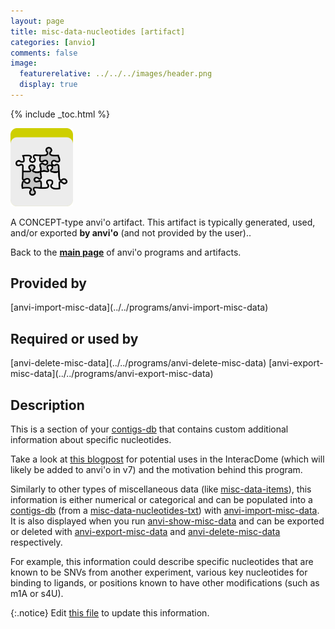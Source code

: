 ```yaml
---
layout: page
title: misc-data-nucleotides [artifact]
categories: [anvio]
comments: false
image:
  featurerelative: ../../../images/header.png
  display: true
---
```



{% include _toc.html %}


<img src="../../images/icons/CONCEPT.png" alt="CONCEPT" style="width:100px; border:none" />

A CONCEPT-type anvi'o artifact. This artifact is typically generated, used, and/or exported **by anvi'o** (and not provided by the user)..

Back to the **[main page](../../)** of anvi'o programs and artifacts.

## Provided by


<p style="text-align: left" markdown="1"><span class="artifact-p">[anvi-import-misc-data](../../programs/anvi-import-misc-data)</span></p>


## Required or used by


<p style="text-align: left" markdown="1"><span class="artifact-r">[anvi-delete-misc-data](../../programs/anvi-delete-misc-data)</span> <span class="artifact-r">[anvi-export-misc-data](../../programs/anvi-export-misc-data)</span></p>


## Description

This is a section of your <span class="artifact-n">[contigs-db](/help/7/artifacts/contigs-db)</span> that contains custom additional information about specific nucleotides. 

Take a look at [this blogpost](http://merenlab.org/2020/07/22/interacdome/#6-storing-the-per-residue-binding-frequencies-into-the-contigs-database) for potential uses in the InteracDome (which will likely be added to anvi'o in v7) and the motivation behind this program. 

Similarly to other types of miscellaneous data (like <span class="artifact-n">[misc-data-items](/help/7/artifacts/misc-data-items)</span>), this information is either numerical or categorical and can be populated into a <span class="artifact-n">[contigs-db](/help/7/artifacts/contigs-db)</span> (from a <span class="artifact-n">[misc-data-nucleotides-txt](/help/7/artifacts/misc-data-nucleotides-txt)</span>) with <span class="artifact-n">[anvi-import-misc-data](/help/7/programs/anvi-import-misc-data)</span>. It is also displayed when you run <span class="artifact-n">[anvi-show-misc-data](/help/7/programs/anvi-show-misc-data)</span> and can be exported or deleted with <span class="artifact-n">[anvi-export-misc-data](/help/7/programs/anvi-export-misc-data)</span> and <span class="artifact-n">[anvi-delete-misc-data](/help/7/programs/anvi-delete-misc-data)</span> respectively. 

For example, this information could describe specific nucleotides that are known to be SNVs from another experiment, various key nucleotides for binding to ligands, or positions known to have other modifications (such as m1A or s4U).


{:.notice}
Edit [this file](https://github.com/merenlab/anvio/tree/master/anvio/docs/artifacts/misc-data-nucleotides.md) to update this information.

